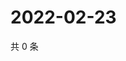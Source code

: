 # 2022-02-23

共 0 条

<!-- BEGIN WEIBO -->
<!-- 最后更新时间 Wed Feb 23 2022 12:11:46 GMT+0800 (China Standard Time) -->

<!-- END WEIBO -->
